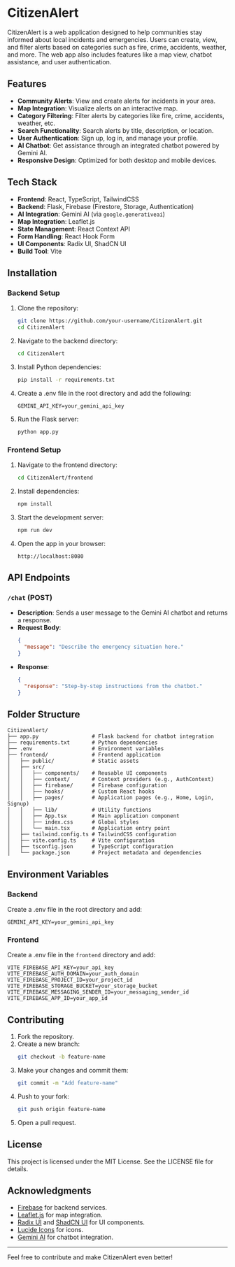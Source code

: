  # CitizenAlert

CitizenAlert is a web application designed to help communities stay informed about local incidents and emergencies. Users can create, view, and filter alerts based on categories such as fire, crime, accidents, weather, and more. The web app also includes features like a map view, chatbot assistance, and user authentication.

## Features

- **Community Alerts**: View and create alerts for incidents in your area.
- **Map Integration**: Visualize alerts on an interactive map.
- **Category Filtering**: Filter alerts by categories like fire, crime, accidents, weather, etc.
- **Search Functionality**: Search alerts by title, description, or location.
- **User Authentication**: Sign up, log in, and manage your profile.
- **AI Chatbot**: Get assistance through an integrated chatbot powered by Gemini AI.
- **Responsive Design**: Optimized for both desktop and mobile devices.

## Tech Stack

- **Frontend**: React, TypeScript, TailwindCSS
- **Backend**: Flask, Firebase (Firestore, Storage, Authentication)
- **AI Integration**: Gemini AI (via `google.generativeai`)
- **Map Integration**: Leaflet.js
- **State Management**: React Context API
- **Form Handling**: React Hook Form
- **UI Components**: Radix UI, ShadCN UI
- **Build Tool**: Vite

## Installation

### Backend Setup

1. Clone the repository:
   ```bash
   git clone https://github.com/your-username/CitizenAlert.git
   cd CitizenAlert
   ```

2. Navigate to the backend directory:
   ```bash
   cd CitizenAlert
   ```

3. Install Python dependencies:
   ```bash
   pip install -r requirements.txt
   ```

4. Create a .env file in the root directory and add the following:
   ```env
   GEMINI_API_KEY=your_gemini_api_key
   ```

5. Run the Flask server:
   ```bash
   python app.py
   ```

### Frontend Setup

1. Navigate to the frontend directory:
   ```bash
   cd CitizenAlert/frontend
   ```

2. Install dependencies:
   ```bash
   npm install
   ```

3. Start the development server:
   ```bash
   npm run dev
   ```

4. Open the app in your browser:
   ```
   http://localhost:8080
   ```

## API Endpoints

### `/chat` (POST)
- **Description**: Sends a user message to the Gemini AI chatbot and returns a response.
- **Request Body**:
  ```json
  {
    "message": "Describe the emergency situation here."
  }
  ```
- **Response**:
  ```json
  {
    "response": "Step-by-step instructions from the chatbot."
  }
  ```

## Folder Structure

```
CitizenAlert/
├── app.py                 # Flask backend for chatbot integration
├── requirements.txt       # Python dependencies
├── .env                   # Environment variables
├── frontend/              # Frontend application
│   ├── public/            # Static assets
│   ├── src/
│   │   ├── components/    # Reusable UI components
│   │   ├── context/       # Context providers (e.g., AuthContext)
│   │   ├── firebase/      # Firebase configuration
│   │   ├── hooks/         # Custom React hooks
│   │   ├── pages/         # Application pages (e.g., Home, Login, Signup)
│   │   ├── lib/           # Utility functions
│   │   ├── App.tsx        # Main application component
│   │   ├── index.css      # Global styles
│   │   └── main.tsx       # Application entry point
│   ├── tailwind.config.ts # TailwindCSS configuration
│   ├── vite.config.ts     # Vite configuration
│   ├── tsconfig.json      # TypeScript configuration
│   └── package.json       # Project metadata and dependencies
```

## Environment Variables

### Backend
Create a .env file in the root directory and add:
```env
GEMINI_API_KEY=your_gemini_api_key
```

### Frontend
Create a .env file in the `frontend` directory and add:
```env
VITE_FIREBASE_API_KEY=your_api_key
VITE_FIREBASE_AUTH_DOMAIN=your_auth_domain
VITE_FIREBASE_PROJECT_ID=your_project_id
VITE_FIREBASE_STORAGE_BUCKET=your_storage_bucket
VITE_FIREBASE_MESSAGING_SENDER_ID=your_messaging_sender_id
VITE_FIREBASE_APP_ID=your_app_id
```

## Contributing

1. Fork the repository.
2. Create a new branch:
   ```bash
   git checkout -b feature-name
   ```
3. Make your changes and commit them:
   ```bash
   git commit -m "Add feature-name"
   ```
4. Push to your fork:
   ```bash
   git push origin feature-name
   ```
5. Open a pull request.

## License

This project is licensed under the MIT License. See the LICENSE file for details.

## Acknowledgments

- [Firebase](https://firebase.google.com/) for backend services.
- [Leaflet.js](https://leafletjs.com/) for map integration.
- [Radix UI](https://www.radix-ui.com/) and [ShadCN UI](https://ui.shadcn.com/) for UI components.
- [Lucide Icons](https://lucide.dev/) for icons.
- [Gemini AI](https://ai.google/) for chatbot integration.

---

Feel free to contribute and make CitizenAlert even better!
